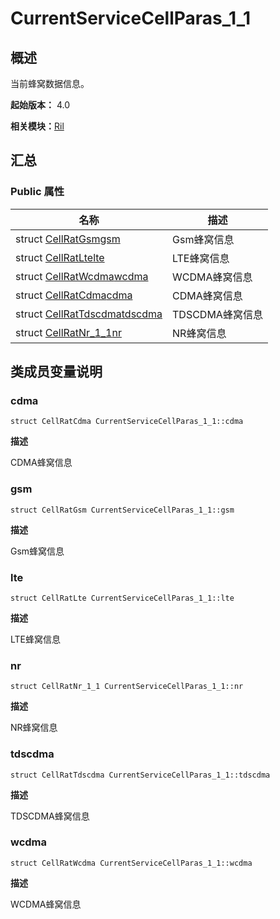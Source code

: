 # CurrentServiceCellParas_1_1


## 概述

当前蜂窝数据信息。

**起始版本：** 4.0

**相关模块：**[Ril](_ril_v11.md)


## 汇总


### Public 属性

| 名称 | 描述 | 
| -------- | -------- |
| struct [CellRatGsm](_cell_rat_gsm_v11.md)[gsm](#gsm) | Gsm蜂窝信息  | 
| struct [CellRatLte](_cell_rat_lte_v11.md)[lte](#lte) | LTE蜂窝信息  | 
| struct [CellRatWcdma](_cell_rat_wcdma_v11.md)[wcdma](#wcdma) | WCDMA蜂窝信息  | 
| struct [CellRatCdma](_cell_rat_cdma_v11.md)[cdma](#cdma) | CDMA蜂窝信息  | 
| struct [CellRatTdscdma](_cell_rat_tdscdma_v11.md)[tdscdma](#tdscdma) | TDSCDMA蜂窝信息  | 
| struct [CellRatNr_1_1](_cell_rat_nr__1__1_v11.md)[nr](#nr) | NR蜂窝信息  | 


## 类成员变量说明


### cdma

```
struct CellRatCdma CurrentServiceCellParas_1_1::cdma
```
**描述**

CDMA蜂窝信息


### gsm

```
struct CellRatGsm CurrentServiceCellParas_1_1::gsm
```
**描述**

Gsm蜂窝信息


### lte

```
struct CellRatLte CurrentServiceCellParas_1_1::lte
```
**描述**

LTE蜂窝信息


### nr

```
struct CellRatNr_1_1 CurrentServiceCellParas_1_1::nr
```
**描述**

NR蜂窝信息


### tdscdma

```
struct CellRatTdscdma CurrentServiceCellParas_1_1::tdscdma
```
**描述**

TDSCDMA蜂窝信息


### wcdma

```
struct CellRatWcdma CurrentServiceCellParas_1_1::wcdma
```
**描述**

WCDMA蜂窝信息
